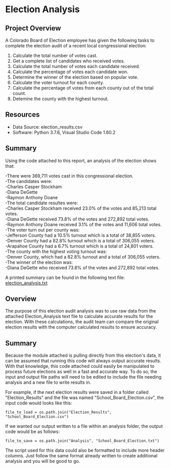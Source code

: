 # Election Analysis

## Project Overview

A Colorado Board of Election employee has given the following tasks to complete the election audit of a recent local congressional election:

1. Calculate the total number of votes cast.
2. Get a complete list of candidates who received votes.
3. Calculate the total number of votes each candidate received.
4. Calculate the percentage of votes each candidate won.
5. Determine the winner of the election based on popular vote.
6. Calculate the voter turnout for each county.
7. Calculate the percentage of votes from each county out of the total count.
8. Detemine the county with the highest turnout.

## Resources

- Data Source: election_results.csv
- Software: Python 3.7.6, Visual Studio Code 1.60.2

## Summary

Using the code attached to this report, an analysis of the election shows that:

-There were 369,711 votes cast in this congressional election.  
-The candidates were:  
  -Charles Casper Stockham  
  -Diana DeGette  
  -Raymon Anthony Doane  
-The total candidate resultes were:  
  -Charles Casper Stockham received 23.0% of the votes and 85,213 total votes.  
  -Diana DeGette received 73.8% of the votes and 272,892 total votes.  
  -Raymon Anthony Doane received 3.1% of the votes and 11,606 total votes.  
-The voter turn out per county was:  
  -Jefferson County had a 10.5% turnout which is a total of 38,855 voters.  
  -Denver County had a 82.8% turnout which is a total of 306,055 voters.  
  -Arapahoe County had a 6.7% turnout which is a total of 24,801 voters.  
-The county with the highest voting turnout was:  
  -Denver County, which had a 82.8% turnout and a total of 306,055 voters.  
-The winner of the election was:  
  -Diana DeGette who received 73.8% of the votes and 272,892 total votes.  
  
A printed summary can be found in the following text file:
[election_analysis.txt](https://github.com/brefrank/election-analysis/files/7281163/election_analysis.txt)

  
## Overview

The purpose of this election audit analysis was to use raw data from the attached Election_Analysis text file to calculate accurate results for the election. With these calculations, the audit team can compare the original election results with the computer calculated results to ensure accuracy. 

## Summary

Because the module attached is pulling directly from this election's data, it can be assumed that running this code will always output accurate results. With that knowledge, this code attached could easily be manipulated to process future elections as well in a fast and accurate way. To do so, the input and output file paths will need to be edited to include the file needing analysis and a new file to write results in. 

  For example, if the next election results were saved in a folder called "Election_Results" and the file was named "School_Board_Election.csv", the input code would looks like   this:

    file_to_load = os.path.join("Election_Results", "School_Board_Election.csv")

  If we wanted our output written to a file within an analysis folder, the output code would be as follows:
    
    file_to_save = os.path.join("Analysis", "School_Board_Election.txt")

The script used for this data could also be formatted to include more header columns. Just follow the same format already written to create additional analysis and you will be good to go.
